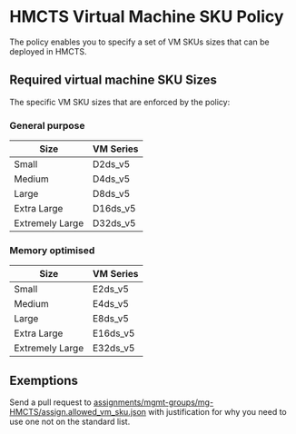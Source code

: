 # HMCTS Virtual Machine SKU Policy

The policy enables you to specify a set of VM SKUs sizes that can be deployed in HMCTS.

## Required virtual machine SKU Sizes

The specific VM SKU sizes that are enforced by the policy:

### General purpose

| Size            |  VM Series     |
| -------------   |  ------------- |
| Small           |  D2ds_v5       |
| Medium          |  D4ds_v5       |
| Large           |  D8ds_v5       |
| Extra Large     |  D16ds_v5      |
| Extremely Large |  D32ds_v5      |

### Memory optimised

| Size            |  VM Series     |
| -------------   |  ------------- |
| Small           |  E2ds_v5       |
| Medium          |  E4ds_v5       |
| Large           |  E8ds_v5       |
| Extra Large     |  E16ds_v5      |
| Extremely Large |  E32ds_v5      |

## Exemptions

Send a pull request to [assignments/mgmt-groups/mg-HMCTS/assign.allowed_vm_sku.json](https://github.com/hmcts/cpp-azure-policy/blob/HEAD/assignments/mgmt-groups/mg-HMCTS/assign.allowed_vm_sku.json) with justification for why you need to use one not on the standard list.
